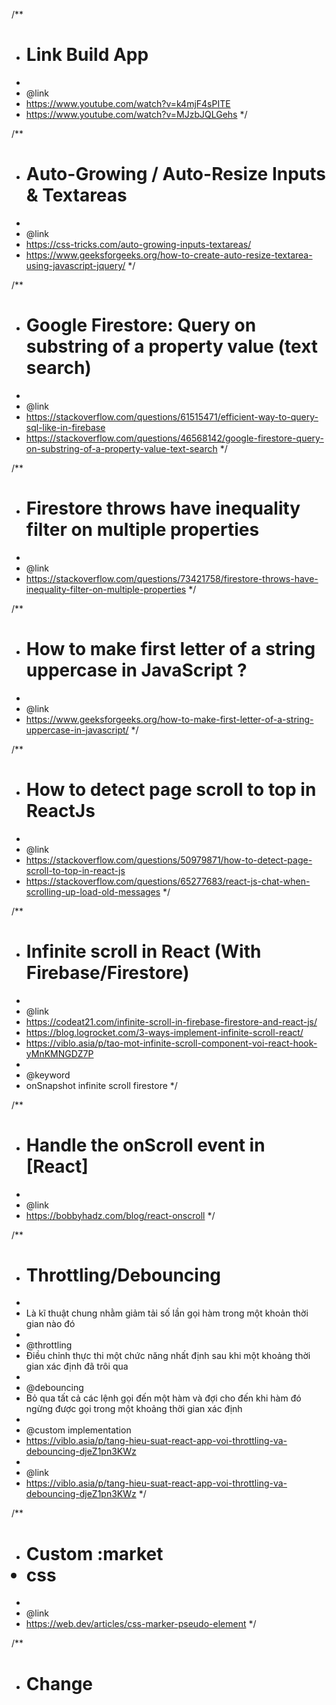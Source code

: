 /**
* # Link Build App
*
* @link
* https://www.youtube.com/watch?v=k4mjF4sPITE
* https://www.youtube.com/watch?v=MJzbJQLGehs
*/

/**
* # Auto-Growing / Auto-Resize Inputs & Textareas
*
* @link
* https://css-tricks.com/auto-growing-inputs-textareas/
* https://www.geeksforgeeks.org/how-to-create-auto-resize-textarea-using-javascript-jquery/
*/

/**
* # Google Firestore: Query on substring of a property value (text search)
*
* @link
* https://stackoverflow.com/questions/61515471/efficient-way-to-query-sql-like-in-firebase
* https://stackoverflow.com/questions/46568142/google-firestore-query-on-substring-of-a-property-value-text-search
*/

/**
* # Firestore throws have inequality filter on multiple properties
*
* @link
* https://stackoverflow.com/questions/73421758/firestore-throws-have-inequality-filter-on-multiple-properties
*/

/**
* # How to make first letter of a string uppercase in JavaScript ?
*
* @link
* https://www.geeksforgeeks.org/how-to-make-first-letter-of-a-string-uppercase-in-javascript/
*/

/**
* # How to detect page scroll to top in ReactJs
*
* @link
* https://stackoverflow.com/questions/50979871/how-to-detect-page-scroll-to-top-in-react-js
* https://stackoverflow.com/questions/65277683/react-js-chat-when-scrolling-up-load-old-messages
*/

/**
* # Infinite scroll in React (With Firebase/Firestore)
*
* @link
* https://codeat21.com/infinite-scroll-in-firebase-firestore-and-react-js/
* https://blog.logrocket.com/3-ways-implement-infinite-scroll-react/
* https://viblo.asia/p/tao-mot-infinite-scroll-component-voi-react-hook-yMnKMNGDZ7P
*
* @keyword
* onSnapshot infinite scroll firestore 
*/

/**
* # Handle the onScroll event in [React]
*
* @link
* https://bobbyhadz.com/blog/react-onscroll
*/

/**
* # Throttling/Debouncing
*
* Là kĩ thuật chung nhằm giảm tải số lần gọi hàm trong một khoản thời gian nào đó
*
* @throttling
* Điều chỉnh thực thi một chức năng nhất định sau khi một khoảng thời gian xác định đã trôi qua
*
* @debouncing
* Bỏ qua tất cả các lệnh gọi đến một hàm và đợi cho đến khi hàm đó ngừng được gọi trong một khoảng thời gian xác định
*
* @custom implementation
* https://viblo.asia/p/tang-hieu-suat-react-app-voi-throttling-va-debouncing-djeZ1pn3KWz
*
* @link
* https://viblo.asia/p/tang-hieu-suat-react-app-voi-throttling-va-debouncing-djeZ1pn3KWz
*/

/**
* # Custom :market <li> css
*
* @link
* https://web.dev/articles/css-marker-pseudo-element
*/

/**
* # Change <title>
*
* @link
* https://stackoverflow.com/questions/46160461/how-do-you-set-the-document-title-in-react
*/